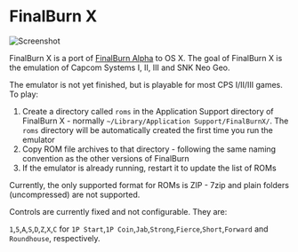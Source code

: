 FinalBurn X
===========

![Screenshot](http://i.imgur.com/rOq1C8M.png "Screenshot")

FinalBurn X is a port of [FinalBurn Alpha][1] to OS X. The goal of FinalBurn X
is the emulation of Capcom Systems I, II, III and SNK Neo Geo.

The emulator is not yet finished, but is playable for most CPS I/II/III games.
To play:

1. Create a directory called `roms` in the Application Support directory of 
FinalBurn X - normally `~/Library/Application Support/FinalBurnX/`. The 
`roms` directory will be automatically created the first time you run the
emulator
2. Copy ROM file archives to that directory - following the same naming 
convention as the other versions of FinalBurn
3. If the emulator is already running, restart it to update the list of ROMs

Currently, the only supported format for ROMs is ZIP - 7zip and plain folders
(uncompressed) are not supported.

Controls are currently fixed and not configurable. They are:

`1`,`5`,`A`,`S`,`D`,`Z`,`X`,`C` for 
`1P Start`,`1P Coin`,`Jab`,`Strong`,`Fierce`,`Short`,`Forward` and `Roundhouse`,
respectively.

[1]: http://www.barryharris.me.uk/fba.php
